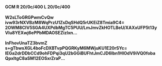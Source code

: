 #### GCM R 20/0c/400 L 20/0c/400
**W2sLToGRGPwmCvQw**<br/>**ivw93rNXVBzM8WqPrzU1ZsDqSHdQ5rUKEiZ8Tmia9C4=**<br/>**2OWM8CIV5SGA4UXPdbMgTC5PUU/LmJmvZkHOTLBeU/XAXxUFP5t13yVIu8YEXwj6ePPbMDAOSEZizlxn...**<br/><br/>
**InFhovUnaTZ3bvmZ**<br/>**s+gTbwsXGL4boFcDXBTvpPQGRKyM6MWjuKU1E20rSYc=**<br/>**IEGa2drDDbCCd9ohFDPqi3qU2bGGiBUFhtJmCJD6Ibn1HlOdV9iVQ0fobaQpxItgC8aSM12EOSxrZraP...**